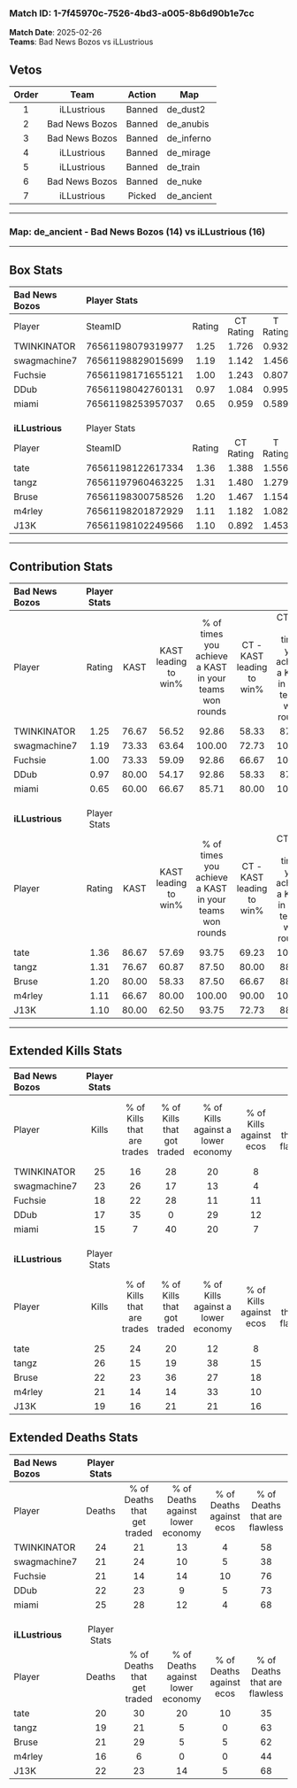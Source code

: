 ### Match ID: 1-7f45970c-7526-4bd3-a005-8b6d90b1e7cc  
**Match Date**: 2025-02-26  
**Teams**: Bad News Bozos vs iLLustrious  

## Vetos  

| Order | Team | Action | Map |
| :---: | :--: | :----: | --- |
| 1 | iLLustrious | Banned | de_dust2 |
| 2 | Bad News Bozos | Banned | de_anubis |
| 3 | Bad News Bozos | Banned | de_inferno |
| 4 | iLLustrious | Banned | de_mirage |
| 5 | iLLustrious | Banned | de_train |
| 6 | Bad News Bozos | Banned | de_nuke |
| 7 | iLLustrious | Picked | de_ancient |

---  

### **Map**: de_ancient - Bad News Bozos (14) vs iLLustrious (16)  
---  

## Box Stats  

| **Bad News Bozos** | Player Stats      |        |           |          |       |      |       |         |        |      |     |
| :- | :- | :-: | :-: | :-: | :-: | :-: | :-: | :-: | :-: | :-: | :-: |
| Player             | SteamID           | Rating | CT Rating | T Rating | KAST  | ADR  | Kills | Assists | Deaths | K/D  | HS% |
| TWINKINATOR        | 76561198079319977 |  1.25  |   1.726   |  0.932   | 76.67 | 98.0 |  25   |    7    |   24   | 1.04 | 48  |
| swagmachine7       | 76561198829015699 |  1.19  |   1.142   |  1.456   | 73.33 | 86.8 |  23   |    9    |   21   | 1.10 | 52  |
| Fuchsie            | 76561198171655121 |  1.00  |   1.243   |  0.807   | 73.33 | 71.6 |  18   |    8    |   21   | 0.86 | 33  |
| DDub               | 76561198042760131 |  0.97  |   1.084   |  0.995   | 80.00 | 64.2 |  17   |    5    |   22   | 0.77 | 23  |
| miami              | 76561198253957037 |  0.65  |   0.959   |  0.589   | 60.00 | 48.6 |  15   |    2    |   25   | 0.60 | 66  |
|                    |                   |        |           |          |       |      |       |         |        |      |     |
|                    |                   |        |           |          |       |      |       |         |        |      |     |
|                    |                   |        |           |          |       |      |       |         |        |      |     |
| **iLLustrious**    | Player Stats      |        |           |          |       |      |       |         |        |      |     |
| Player             | SteamID           | Rating | CT Rating | T Rating | KAST  | ADR  | Kills | Assists | Deaths | K/D  | HS% |
| tate               | 76561198122617334 |  1.36  |   1.388   |  1.556   | 86.67 | 87.8 |  25   |    7    |   20   | 1.25 | 40  |
| tangz              | 76561197960463225 |  1.31  |   1.480   |  1.279   | 76.67 | 82.0 |  26   |    4    |   19   | 1.37 | 38  |
| Bruse              | 76561198300758526 |  1.20  |   1.467   |  1.154   | 80.00 | 83.9 |  22   |    8    |   21   | 1.05 | 63  |
| m4rley             | 76561198201872929 |  1.11  |   1.182   |  1.082   | 66.67 | 70.9 |  21   |    5    |   16   | 1.31 | 61  |
| J13K               | 76561198102249566 |  1.10  |   0.892   |  1.453   | 80.00 | 80.8 |  19   |   11    |   22   | 0.86 | 42  |
---  

## Contribution Stats  

| **Bad News Bozos** | Player Stats |       |                      |                                                        |                           |                                                             |                          |                                                            |
| :- | :-: | :-: | :-: | :-: | :-: | :-: | :-: | :-: |
| Player             |    Rating    | KAST  | KAST leading to win% | % of times you achieve a KAST in your teams won rounds | CT - KAST leading to win% | CT - % of times you achieve a KAST in your teams won rounds | T - KAST leading to win% | T - % of times you achieve a KAST in your teams won rounds |
| TWINKINATOR        |     1.25     | 76.67 |        56.52         |                         92.86                          |           58.33           |                            87.50                            |          54.55           |                           100.00                           |
| swagmachine7       |     1.19     | 73.33 |        63.64         |                         100.00                         |           72.73           |                           100.00                            |          54.55           |                           100.00                           |
| Fuchsie            |     1.00     | 73.33 |        59.09         |                         92.86                          |           66.67           |                           100.00                            |          50.00           |                           83.33                            |
| DDub               |     0.97     | 80.00 |        54.17         |                         92.86                          |           58.33           |                            87.50                            |          50.00           |                           100.00                           |
| miami              |     0.65     | 60.00 |        66.67         |                         85.71                          |           80.00           |                           100.00                            |          50.00           |                           66.67                            |
|                    |              |       |                      |                                                        |                           |                                                             |                          |                                                            |
|                    |              |       |                      |                                                        |                           |                                                             |                          |                                                            |
|                    |              |       |                      |                                                        |                           |                                                             |                          |                                                            |
| **iLLustrious**    | Player Stats |       |                      |                                                        |                           |                                                             |                          |                                                            |
| Player             |    Rating    | KAST  | KAST leading to win% | % of times you achieve a KAST in your teams won rounds | CT - KAST leading to win% | CT - % of times you achieve a KAST in your teams won rounds | T - KAST leading to win% | T - % of times you achieve a KAST in your teams won rounds |
| tate               |     1.36     | 86.67 |        57.69         |                         93.75                          |           69.23           |                           100.00                            |          46.15           |                           85.71                            |
| tangz              |     1.31     | 76.67 |        60.87         |                         87.50                          |           80.00           |                            88.89                            |          46.15           |                           85.71                            |
| Bruse              |     1.20     | 80.00 |        58.33         |                         87.50                          |           66.67           |                            88.89                            |          50.00           |                           85.71                            |
| m4rley             |     1.11     | 66.67 |        80.00         |                         100.00                         |           90.00           |                           100.00                            |          70.00           |                           100.00                           |
| J13K               |     1.10     | 80.00 |        62.50         |                         93.75                          |           72.73           |                            88.89                            |          53.85           |                           100.00                           |
---  

## Extended Kills Stats  

| **Bad News Bozos** | Player Stats |                            |                            |                                    |                         |                              |                                 |                                       |                    |           |
| :- | :-: | :-: | :-: | :-: | :-: | :-: | :-: | :-: | :-: | :-: |
| Player             |    Kills     | % of Kills that are trades | % of Kills that got traded | % of Kills against a lower economy | % of Kills against ecos | % of Kills that are flawless | % of Kills that are close duels | % of Kills that are assisted by flash | Pistol Round Kills | AWP Kills |
| TWINKINATOR        |      25      |             16             |             28             |                 20                 |            8            |              48              |                4                |                   0                   |         0          |     2     |
| swagmachine7       |      23      |             26             |             17             |                 13                 |            4            |              65              |                9                |                   4                   |         0          |     0     |
| Fuchsie            |      18      |             22             |             28             |                 11                 |           11            |              56              |                6                |                   0                   |         0          |     1     |
| DDub               |      17      |             35             |             0              |                 29                 |           12            |              65              |               12                |                   6                   |         8          |     0     |
| miami              |      15      |             7              |             40             |                 20                 |            7            |              33              |               13                |                   0                   |         0          |     0     |
|                    |              |                            |                            |                                    |                         |                              |                                 |                                       |                    |           |
|                    |              |                            |                            |                                    |                         |                              |                                 |                                       |                    |           |
|                    |              |                            |                            |                                    |                         |                              |                                 |                                       |                    |           |
| **iLLustrious**    | Player Stats |                            |                            |                                    |                         |                              |                                 |                                       |                    |           |
| Player             |    Kills     | % of Kills that are trades | % of Kills that got traded | % of Kills against a lower economy | % of Kills against ecos | % of Kills that are flawless | % of Kills that are close duels | % of Kills that are assisted by flash | Pistol Round Kills | AWP Kills |
| tate               |      25      |             24             |             20             |                 12                 |            8            |              64              |                0                |                   4                   |         0          |     2     |
| tangz              |      26      |             15             |             19             |                 38                 |           15            |              46              |               15                |                  12                   |         1          |     1     |
| Bruse              |      22      |             23             |             36             |                 27                 |           18            |              55              |                0                |                   9                   |         0          |     1     |
| m4rley             |      21      |             14             |             14             |                 33                 |           10            |              76              |                0                |                  10                   |         0          |     2     |
| J13K               |      19      |             16             |             21             |                 21                 |           16            |              58              |                5                |                   0                   |         4          |     4     |
## Extended Deaths Stats  

| **Bad News Bozos** | Player Stats |                             |                                   |                          |                               |                            |                           |               |
| :- | :-: | :-: | :-: | :-: | :-: | :-: | :-: | :-: |
| Player             |    Deaths    | % of Deaths that get traded | % of Deaths against lower economy | % of Deaths against ecos | % of Deaths that are flawless | % of Deaths that are close | % of Deaths while blinded | Deaths to AWP |
| TWINKINATOR        |      24      |             21              |                13                 |            4             |              58               |             13             |             4             |       1       |
| swagmachine7       |      21      |             24              |                10                 |            5             |              38               |             0              |            14             |       2       |
| Fuchsie            |      21      |             14              |                14                 |            10            |              76               |             5              |             0             |       0       |
| DDub               |      22      |             23              |                 9                 |            5             |              73               |             0              |             0             |       2       |
| miami              |      25      |             28              |                12                 |            4             |              68               |             4              |            16             |       0       |
|                    |              |                             |                                   |                          |                               |                            |                           |               |
|                    |              |                             |                                   |                          |                               |                            |                           |               |
|                    |              |                             |                                   |                          |                               |                            |                           |               |
| **iLLustrious**    | Player Stats |                             |                                   |                          |                               |                            |                           |               |
| Player             |    Deaths    | % of Deaths that get traded | % of Deaths against lower economy | % of Deaths against ecos | % of Deaths that are flawless | % of Deaths that are close | % of Deaths while blinded | Deaths to AWP |
| tate               |      20      |             30              |                20                 |            10            |              35               |             5              |            10             |       1       |
| tangz              |      19      |             21              |                 5                 |            0             |              63               |             16             |             0             |       1       |
| Bruse              |      21      |             29              |                 5                 |            5             |              62               |             5              |             0             |       3       |
| m4rley             |      16      |              6              |                 0                 |            0             |              44               |             6              |             0             |       0       |
| J13K               |      22      |             23              |                14                 |            5             |              68               |             9              |             0             |       3       |
